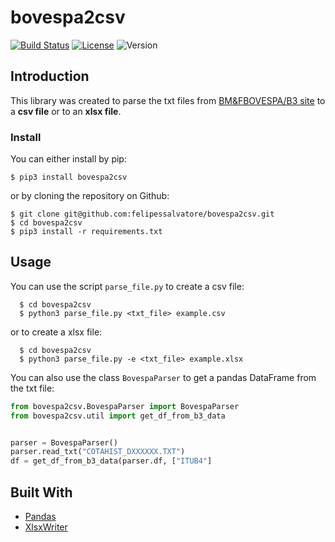 # bovespa2csv

[![Build Status](https://travis-ci.org/felipessalvatore/bovespa2csv.svg?branch=master)](https://travis-ci.org/felipessalvatore/bovespa2csv) [![License](https://img.shields.io/github/license/mashape/apistatus.svg?maxAge=2592000)](https://github.com/felipessalvatore/bovespa2csv/blob/master/LICENSE)  ![Version](https://img.shields.io/badge/bovespa2csv-0.0.2-blue.svg)


## Introduction

This library was created to parse the txt files from [BM&FBOVESPA/B3 site](http://www.bmfbovespa.com.br/pt_br/servicos/market-data/historico/mercado-a-vista/series-historicas/) to a **csv file** or to an **xlsx file**.


### Install

You can either install by pip:

```
$ pip3 install bovespa2csv
```

or by cloning the repository on Github:

```
$ git clone git@github.com:felipessalvatore/bovespa2csv.git
$ cd bovespa2csv
$ pip3 install -r requirements.txt
```

## Usage

You can use the script `parse_file.py` to create a csv file:


```
  $ cd bovespa2csv 
  $ python3 parse_file.py <txt_file> example.csv
```


or to create a xlsx file:

```
  $ cd bovespa2csv 
  $ python3 parse_file.py -e <txt_file> example.xlsx
```

You can also use the class `BovespaParser` to get a pandas DataFrame from the txt file: 


```python
from bovespa2csv.BovespaParser import BovespaParser
from bovespa2csv.util import get_df_from_b3_data


parser = BovespaParser()
parser.read_txt("COTAHIST_DXXXXXX.TXT")
df = get_df_from_b3_data(parser.df, ["ITUB4"]

```


## Built With

* [Pandas](https://pandas.pydata.org/)
* [XlsxWriter](https://xlsxwriter.readthedocs.io/)
